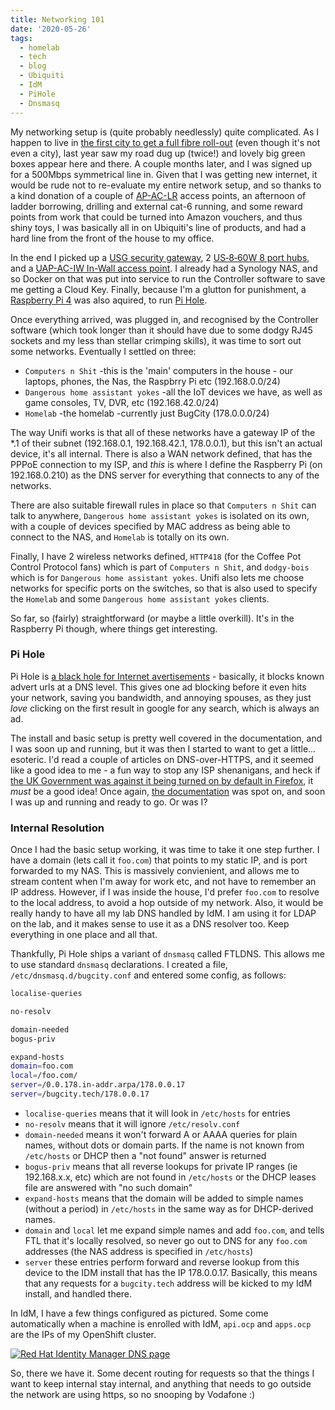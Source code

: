 ```yaml
---
title: Networking 101
date: '2020-05-26'
tags:
  - homelab
  - tech
  - blog
  - Ubiquiti
  - IdM
  - PiHole
  - Dnsmasq
---
```


My networking setup is (quite probably needlessly) quite complicated. As I happen to live in [the first city to get a full fibre roll-out](https://www.cityfibre.com/gigabit-cities/milton-keynes/?utm_campaign=crowdfire&utm_content=crowdfire&utm_medium=social&utm_source=pinterest) (even though it's not even a city), last year saw my road dug up (twice!) and lovely big green boxes appear here and there. A couple months later, and I was signed up for a 500Mbps symmetrical line in. Given that I was getting new internet, it would be rude not to re-evaluate my entire network setup, and so thanks to a kind donation of a couple of [AP-AC-LR](https://www.ui.com/unifi/unifi-ap-ac-lr/) access points, an afternoon of ladder borrowing, drilling and external cat-6 running, and some reward points from work that could be turned into Amazon vouchers, and thus shiny toys, I was basically all in on Ubiquiti's line of products, and had a hard line from the front of the house to my office.

In the end I picked up a [USG security gateway](https://www.ui.com/unifi-routing/usg/), 2 [US‑8‑60W 8 port hubs](https://www.ui.com/unifi-switching/unifi-switch-8/), and a [UAP-AC-IW In-Wall access point](https://inwall.ui.com). I already had a Synology NAS, and so Docker on that was put into service to run the Controller software to save me getting a Cloud Key. Finally, because I'm a glutton for punishment, a [Raspberry Pi 4](https://www.raspberrypi.org/products/raspberry-pi-4-model-b/) was also aquired, to run [Pi Hole](https://pi-hole.net).

Once everything arrived, was plugged in, and recognised by the Controller software (which took longer than it should have due to some dodgy RJ45 sockets and my less than stellar crimping skills), it was time to sort out some networks. Eventually I settled on three:

* `Computers n Shit` -this is the 'main' computers in the house - our laptops, phones, the Nas, the Raspbrry Pi etc (192.168.0.0/24)
* `Dangerous home assistant yokes` -all the IoT devices we have, as well as game consoles, TV, DVR, etc (192.168.42.0/24)
* `Homelab` -the homelab -currently just BugCity (178.0.0.0/24)

The way Unifi works is that all of these networks have a gateway IP of the &#42;.1 of their subnet (192.168.0.1, 192.168.42.1, 178.0.0.1), but this isn't an actual device, it's all internal. There is also a WAN network defined, that has the PPPoE connection to my ISP, and *this* is where I define the Raspberry Pi (on 192.168.0.210) as the DNS server for everything that connects to any of the networks.

There are also suitable firewall rules in place so that `Computers n Shit` can talk to anywhere, `Dangerous home assistant yokes` is isolated on its own, with a couple of devices specified by MAC address as being able to connect to the NAS, and `Homelab` is totally on its own.

Finally, I have 2 wireless networks defined, `HTTP418` (for the Coffee Pot Control Protocol fans) which is part of `Computers n Shit`, and `dodgy-bois` which is for `Dangerous home assistant yokes`. Unifi also lets me choose networks for specific ports on the switches, so that is also used to specify the `Homelab` and some `Dangerous home assistant yokes` clients.

So far, so (fairly) straightforward (or maybe a little overkill). It's in the Raspberry Pi though, where things get interesting.

### Pi Hole
Pi Hole is [a black hole for Internet avertisements](https://pi-hole.net/) - basically, it blocks known advert urls at a DNS level. This gives one ad blocking before it even hits your network, saving you bandwidth, and annoying spouses, as they just *love* clicking on the first result in google for any search, which is always an ad.

The install and basic setup is pretty well covered in the documentation, and I was soon up and running, but it was then I started to want to get a little... esoteric. I'd read a couple of articles on DNS-over-HTTPS, and it seemed like a good idea to me - a fun way to stop any ISP shenanigans, and heck if [the UK Government was against it being turned on by default in Firefox](https://www.theregister.co.uk/2019/09/24/mozilla_backtracks_doh_for_uk_users/), it *must* be a good idea! Once again, [the documentation](https://docs.pi-hole.net/guides/dns-over-https/) was spot on, and soon I was up and running and ready to go. Or was I?

### Internal Resolution
Once I had the basic setup working, it was time to take it one step further. I have a domain (lets call it `foo.com`) that points to my static IP, and is port forwarded to my NAS. This is massively convienient, and allows me to stream content when I'm away for work etc, and not have to remember an IP address. However, if I was inside the house, I'd prefer `foo.com` to resolve to the local address, to avoid a hop outside of my network. Also, it would be really handy to have all my lab DNS handled by IdM. I am using it for LDAP on the lab, and it makes sense to use it as a DNS resolver too. Keep everything in one place and all that.

Thankfully, Pi Hole ships a variant of `dnsmasq` called FTLDNS. This allows me to use standard `dnsmasq` declarations. I created a file, `/etc/dnsmasq.d/bugcity.conf` and entered some config, as follows:

```bash
localise-queries

no-resolv

domain-needed
bogus-priv

expand-hosts
domain=foo.com
local=/foo.com/
server=/0.0.178.in-addr.arpa/178.0.0.17
server=/bugcity.tech/178.0.0.17
```

* `localise-queries` means that it will look in `/etc/hosts` for entries
* `no-resolv` means that it will ignore `/etc/resolv.conf`
* `domain-needed` means it won't forward A or AAAA queries for plain names, without dots or domain parts. If the name is not known from `/etc/hosts` or DHCP then a "not found" answer is returned
* `bogus-priv` means that all reverse lookups for private IP ranges (ie 192.168.x.x, etc) which are not found in `/etc/hosts` or the DHCP leases file are answered with "no such domain"
* `expand-hosts` means that the domain will be added to simple names (without a period) in `/etc/hosts` in the same way as for DHCP-derived names. 
* `domain` and `local` let me expand simple names and add `foo.com`, and tells FTL that it's locally resolved, so never go out to DNS for any `foo.com` addresses (the NAS address is specified in `/etc/hosts`)
* `server` these entries perform forward and reverse lookup from this device to the IDM install that has the IP 178.0.0.17. Basically, this means that any requests for a `bugcity.tech` address will be kicked to my IdM install, and handled there.

In IdM, I have a few things configured as pictured. Some come automatically when a machine is enrolled with IdM, `api.ocp` and `apps.ocp` are the IPs of my OpenShift cluster.

[![Red Hat Identity Manager DNS page](/images/Idm-DNS.png "IdM DNS Zone for bugcity.tech.")](/images/Idm-DNS.png)

So, there we have it. Some decent routing for requests so that the things I want to keep internal stay internal, and anything that needs to go outside the network are using https, so no snooping by Vodafone :)
